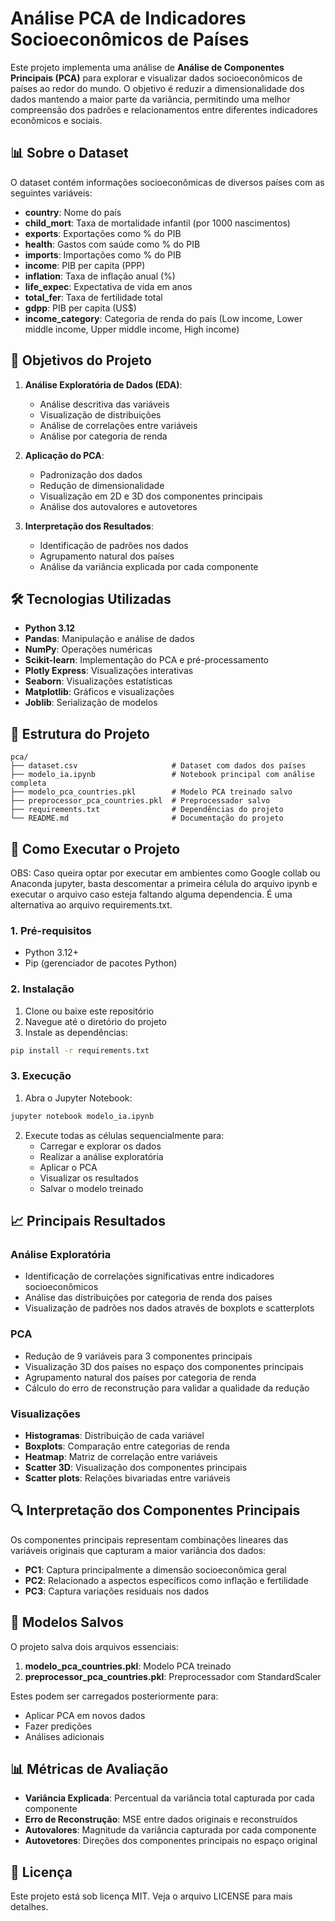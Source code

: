 # Análise PCA de Indicadores Socioeconômicos de Países

Este projeto implementa uma análise de **Análise de Componentes Principais (PCA)** para explorar e visualizar dados socioeconômicos de países ao redor do mundo. O objetivo é reduzir a dimensionalidade dos dados mantendo a maior parte da variância, permitindo uma melhor compreensão dos padrões e relacionamentos entre diferentes indicadores econômicos e sociais.

## 📊 Sobre o Dataset

O dataset contém informações socioeconômicas de diversos países com as seguintes variáveis:

- **country**: Nome do país
- **child_mort**: Taxa de mortalidade infantil (por 1000 nascimentos)
- **exports**: Exportações como % do PIB
- **health**: Gastos com saúde como % do PIB
- **imports**: Importações como % do PIB
- **income**: PIB per capita (PPP)
- **inflation**: Taxa de inflação anual (%)
- **life_expec**: Expectativa de vida em anos
- **total_fer**: Taxa de fertilidade total
- **gdpp**: PIB per capita (US$)
- **income_category**: Categoria de renda do país (Low income, Lower middle income, Upper middle income, High income)

## 🎯 Objetivos do Projeto

1. **Análise Exploratória de Dados (EDA)**:
   - Análise descritiva das variáveis
   - Visualização de distribuições
   - Análise de correlações entre variáveis
   - Análise por categoria de renda

2. **Aplicação do PCA**:
   - Padronização dos dados
   - Redução de dimensionalidade
   - Visualização em 2D e 3D dos componentes principais
   - Análise dos autovalores e autovetores

3. **Interpretação dos Resultados**:
   - Identificação de padrões nos dados
   - Agrupamento natural dos países
   - Análise da variância explicada por cada componente

## 🛠️ Tecnologias Utilizadas

- **Python 3.12**
- **Pandas**: Manipulação e análise de dados
- **NumPy**: Operações numéricas
- **Scikit-learn**: Implementação do PCA e pré-processamento
- **Plotly Express**: Visualizações interativas
- **Seaborn**: Visualizações estatísticas
- **Matplotlib**: Gráficos e visualizações
- **Joblib**: Serialização de modelos

## 📁 Estrutura do Projeto

```
pca/
├── dataset.csv                     # Dataset com dados dos países
├── modelo_ia.ipynb                 # Notebook principal com análise completa
├── modelo_pca_countries.pkl        # Modelo PCA treinado salvo
├── preprocessor_pca_countries.pkl  # Preprocessador salvo
├── requirements.txt                # Dependências do projeto
└── README.md                       # Documentação do projeto
```

## 🚀 Como Executar o Projeto
OBS: Caso queira optar por executar em ambientes como Google collab ou Anaconda jupyter, basta descomentar a primeira célula do arquivo ipynb e executar o arquivo caso esteja faltando alguma dependencia. É uma alternativa ao arquivo requirements.txt.

### 1. Pré-requisitos

- Python 3.12+
- Pip (gerenciador de pacotes Python)

### 2. Instalação

1. Clone ou baixe este repositório
2. Navegue até o diretório do projeto
3. Instale as dependências:

```bash
pip install -r requirements.txt
```

### 3. Execução

1. Abra o Jupyter Notebook:
```bash
jupyter notebook modelo_ia.ipynb
```

2. Execute todas as células sequencialmente para:
   - Carregar e explorar os dados
   - Realizar a análise exploratória
   - Aplicar o PCA
   - Visualizar os resultados
   - Salvar o modelo treinado

## 📈 Principais Resultados

### Análise Exploratória
- Identificação de correlações significativas entre indicadores socioeconômicos
- Análise das distribuições por categoria de renda dos países
- Visualização de padrões nos dados através de boxplots e scatterplots

### PCA
- Redução de 9 variáveis para 3 componentes principais
- Visualização 3D dos países no espaço dos componentes principais
- Agrupamento natural dos países por categoria de renda
- Cálculo do erro de reconstrução para validar a qualidade da redução

### Visualizações
- **Histogramas**: Distribuição de cada variável
- **Boxplots**: Comparação entre categorias de renda
- **Heatmap**: Matriz de correlação entre variáveis
- **Scatter 3D**: Visualização dos componentes principais
- **Scatter plots**: Relações bivariadas entre variáveis

## 🔍 Interpretação dos Componentes Principais

Os componentes principais representam combinações lineares das variáveis originais que capturam a maior variância dos dados:

- **PC1**: Captura principalmente a dimensão socioeconômica geral
- **PC2**: Relacionado a aspectos específicos como inflação e fertilidade
- **PC3**: Captura variações residuais nos dados

## 💾 Modelos Salvos

O projeto salva dois arquivos essenciais:

1. **modelo_pca_countries.pkl**: Modelo PCA treinado
2. **preprocessor_pca_countries.pkl**: Preprocessador com StandardScaler

Estes podem ser carregados posteriormente para:
- Aplicar PCA em novos dados
- Fazer predições
- Análises adicionais

## 📊 Métricas de Avaliação

- **Variância Explicada**: Percentual da variância total capturada por cada componente
- **Erro de Reconstrução**: MSE entre dados originais e reconstruídos
- **Autovalores**: Magnitude da variância capturada por cada componente
- **Autovetores**: Direções dos componentes principais no espaço original

## 📄 Licença

Este projeto está sob licença MIT. Veja o arquivo LICENSE para mais detalhes.
